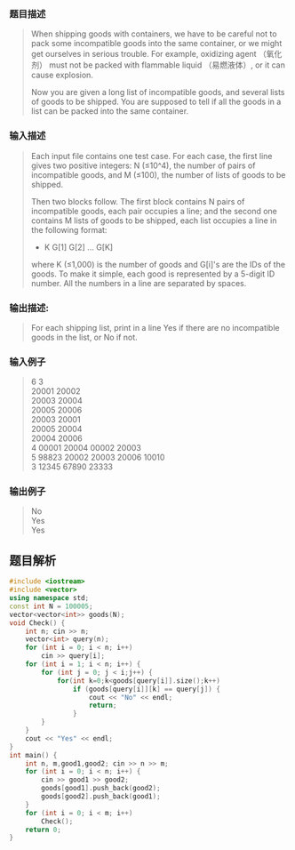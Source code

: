 ### 题目描述

> When shipping goods with containers, we have to be careful not to pack some incompatible goods into the same container, or we might get ourselves in serious trouble. For example, oxidizing agent （氧化剂） must not be packed with flammable liquid （易燃液体）, or it can cause explosion.
>
>Now you are given a long list of incompatible goods, and several lists of goods to be shipped. You are supposed to tell if all the goods in a list can be packed into the same container.


### 输入描述

> Each input file contains one test case. For each case, the first line gives two positive integers: N (≤10^4), the number of pairs of incompatible goods, and M (≤100), the number of lists of goods to be shipped.
>
>Then two blocks follow. The first block contains N pairs of incompatible goods, each pair occupies a line; and the second one contains M lists of goods to be shipped, each list occupies a line in the following format:
>
>- K G[1] G[2] ... G[K]
>
>where K (≤1,000) is the number of goods and G[i]'s are the IDs of the goods. To make it simple, each good is represented by a 5-digit ID number. All the numbers in a line are separated by spaces.

### 输出描述:
> For each shipping list, print in a line Yes if there are no incompatible goods in the list, or No if not.

### 输入例子
> 6 3<br>
20001 20002<br>
20003 20004<br>
20005 20006<br>
20003 20001<br>
20005 20004<br>
20004 20006<br>
4 00001 20004 00002 20003<br>
5 98823 20002 20003 20006 10010<br>
3 12345 67890 23333<br>

### 输出例子
> No<br>
Yes<br>
Yes<br>



## 题目解析

```C++
#include <iostream>
#include <vector>
using namespace std;
const int N = 100005;
vector<vector<int>> goods(N);
void Check() {
	int n; cin >> n;
	vector<int> query(n);
	for (int i = 0; i < n; i++)
		cin >> query[i];
	for (int i = 1; i < n; i++) {
		for (int j = 0; j < i;j++) {
			for(int k=0;k<goods[query[i]].size();k++)
				if (goods[query[i]][k] == query[j]) {
					cout << "No" << endl;
					return;
				}
		}
	}
	cout << "Yes" << endl;
}
int main() {
	int n, m,good1,good2; cin >> n >> m;
	for (int i = 0; i < n; i++) {
		cin >> good1 >> good2;
		goods[good1].push_back(good2);
		goods[good2].push_back(good1);
	}
	for (int i = 0; i < m; i++)
		Check();
	return 0;
}
```